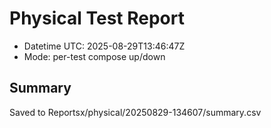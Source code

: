 # Physical Test Report
- Datetime UTC: 2025-08-29T13:46:47Z
- Mode: per-test compose up/down

## Summary
Saved to Reportsx/physical/20250829-134607/summary.csv

